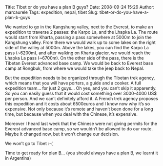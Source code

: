 Title: Tibet or do you have a plan B guys?
Date: 2008-09-24 15:29
Author: marcaurele
Tags: expedition, nepal, tibet
Slug: tibet-or-do-you-have-a-plan-b-guys

We wanted to go in the Kangshung valley, next to the Everest, to make an
expedition to traverse 2 passes: the Karpo La, and the Lhapka La. The
route would start from Kharta, passing a pass somewhere at 5000m to join
the Kangshung valley. From there we would walk up to some lakes on the
right side of the valley at 5000m. Above the lakes, you can find the
Karpo La pass (\~6200m), and after walking on Kharta glacier, we would
reach the Lhapka La pass (\~6700m). On the other side of the pass, there
is the Tibetan Everest advanced base camp. We would be back to Everest
base camp at Rongbuk, from where we would take the jeep back to Nepal.

But the expedition needs to be organized through the Tibetan trek
agency, which means that you will have porters, a guide and a cooker. A
full expedition team... for just 2 guys... Oh yes, and you can’t skip it
apparently. So you can easily guess that it would cost something over
3000-4000 US\$ per person. And we can’t definitely afford it. A French
trek agency proposes this expedition and it costs about 6500euros and I
know now why it’s so expensive. Not only because it’s remote and haven’t
been done for a long time, but because when you deal with the Chinese,
it’s expensive.  

Moreover I heard last week that the Chinese were not giving permits for
the Everest advanced base camp, so we wouldn’t be allowed to do our
route. Maybe it changed now, but it won’t change our decision.

We won’t go to Tibet :-(

Time to get ready for plan B... (you should always have a plan B, we
learnt it in Argentina)

